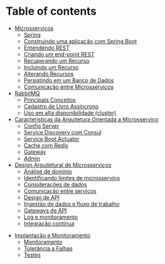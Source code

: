 # Table of contents

* [Microsserviços](part01-microsservicos/README.md)
    * [Spring](part01-microsservicos/01-spring.md)
    * [Construindo uma aplicação com Spring Boot](part01-microsservicos/02-hello-spring-boot.md)
    * [Entendendo REST](part01-microsservicos/03-rest.md)
    * [Criando um end-point REST](part01-microsservicos/04-end-point-rest.md)
    * [Recuperando um Recurso](part01-microsservicos/05-recuperando-um-recurso.md)
    * [Incluindo um Recurso](part01-microsservicos/06-incluindo-um-recurso.md)
    * [Alterando Recursos](part01-microsservicos/07-alterando-recursos.md)
    * [Persistindo em um Banco de Dados](part01-microsservicos/08-persistindo.md)
    * [Comunicação entre Microsserviços](part01-microsservicos/09-comunicacao.md)
* [RabbitMQ](part02-rabbitmq/README.md)
    * [Principais Conceitos](part02-rabbitmq/01-conceitos.md)
    * [Cadastro de Livro Assíncrono](part02-rabbitmq/02-async-book.md)
    * [Uso em alta disponibilidade (cluster)](part02-rabbitmq/03-ha.md)
* [Características da Arquitetura Orientada a Microsserviço](part03-caracteristicas/README.md)
    * [Config Server](part03-caracteristicas/01-config-server.md)
    * [Service Discovery com Consul](part03-caracteristicas/02-consul.md)
    * [Service Boot Actuator](part03-caracteristicas/03-actuator.md)
    * [Cache com Redis](part03-caracteristicas/04-redis.md)
    * [Gateway](part03-caracteristicas/05-gateway.md)
    * [Admin](part03-caracteristicas/06-admin.md)
* [Design Arquitetural de Microsserviços](part04-design/README.md)
    * [Análise de domínio](part04-design/01-dominio.md)
    * [Identificando limites de microsserviço](part04-design/02-limites.md)
    * [Considerações de dados](part04-design/03-dados.md)
    * [Comunicação entre serviços](part04-design/04-comunicacao.md)
    * [Design de API](part04-design/05-design.md)
    * [Ingestão de dados e fluxo de trabalho](part04-design/06-ingestao.md)
    * [Gateways de API](part04-design/07-gateways.md)
    * [Log e monitoramento](part04-design/08-log.md)
    * [Integração contínua](part04-design/09-integracao.md)
<!-- * [Microsserviços em Container Docker](part05-docker/README.md) -->
* [Implantação e Monitoramento](part06-monitoramento/README.md)
    * [Monitoramento](part06-monitoramento/01-monitoramento.md)
    * [Tolerância a Falhas](part06-monitoramento/02-falhas.md)
    * [Testes](part06-monitoramento/03-testes.md)

<!--

- http://localhost:8080 -> livro-service
- http://localhost:8081 -> avaliacao-service
- http://localhost:8888 -> config-server
- http://localhost:8500 -> Consul
- http://localhost:15672 -> RabbitMQ
- http://localhost:6379 -> Redis (sem interface Web)
- http://localhost:9090 -> Gateway

-->

